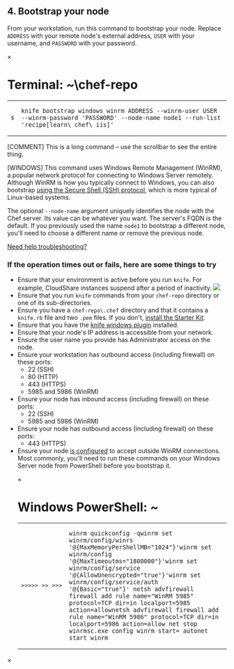 ## 4. Bootstrap your node

<div class="indent" id="bootstrap-intro" data-type="windows-fundamentals" ng-non-bindable>
From your workstation, run this command to bootstrap your node. Replace <code class="placeholder">ADDRESS</code> with your remote node's external address, <code class="placeholder">USER</code> with your username, and <code class="placeholder">PASSWORD</code> with your password.
</div>
<p/>
<div id="bootstrap-command" class="window" ng-non-bindable>
  <nav class="control-window">
    <div class="close">&times;</div>
    <div class="minimize"></div>
    <div class="deactivate"></div>
  </nav>
  <h1 class="titleInside">Terminal: ~\chef-repo</h1>
  <div class="container" data-type="windows-fundamentals"><div class="terminal"><table>
    <tbody>
      <tr>
        <td class="gutter"><pre class="line-numbers"><span class="line-number">$</span></pre></td>
        <td class="code"><pre><code><span class="line command">knife bootstrap windows winrm ADDRESS --winrm-user USER --winrm-password 'PASSWORD' --node-name node1 --run-list 'recipe[learn\_chef\_iis]'</span></code></pre></td>
      </tr>
    </tbody></table></div></div>
</div>

[COMMENT] This is a long command &ndash; use the scrollbar to see the entire thing.

[WINDOWS] This command uses Windows Remote Management (WinRM), a popular network protocol for connecting to Windows Server remotely. Although WinRM is how you typically connect to Windows, you can also bootstrap [using the Secure Shell (SSH) protocol](https://docs.chef.io/plugin_knife_windows.html#bootstrap-windows-ssh), which is more typical of Linux-based systems.

The optional `--node-name` argument uniquely identifies the node with the Chef server. Its value can be whatever you want. The server's FQDN is the default. If you previously used the name `node1` to bootstrap a different node, you'll need to choose a different name or remove the previous node.

<a class="help-button radius" href="#" data-reveal-id="knife-help-modal">Need help troubleshooting?</a>

<div id="knife-help-modal" class="reveal-modal" data-reveal aria-labelledby="modalTitle" aria-hidden="true" role="dialog">
  <h3 id="modalTitle">If the operation times out or fails, here are some things to try</h3>
  <ul>
    <li>Ensure that your environment is active before you run <code>knife</code>. For example, CloudShare instances suspend after a period of inactivity. <img class="border" src="/assets/images/windows/cloudshare-suspend.png"></img></li>
    <li>Ensure that you run <code>knife</code> commands from your <code class="file-path">chef-repo</code> directory or one of its sub-directories.</li>
    <li>Ensure you have a <code class="file-path">chef-repo\.chef</code> directory and that it contains a <code class="file-path">knife.rb</code> file and two <code class="file-path">.pem</code> files. If you don't, <a href="/manage-a-node/windows/set-up-your-chef-server#step2" target="_blank">install the Starter Kit</a>.</li>
    <li>Ensure that you have the <a href="/manage-a-node/windows/bootstrap-your-node#step3" target="_blank">knife windows plugin</a> installed.</li>
    <li>Ensure that your node's IP address is accessible from your network.</li>
    <li>Ensure the user name you provide has Administrator access on the node.</li>
    <li>Ensure your workstation has outbound access (including firewall) on these ports:
      <ul>
        <li>22 (SSH)</li>
        <li>80 (HTTP)</li>
        <li>443 (HTTPS)</li>
        <li>5985 and 5986 (WinRM)</li>
      </ul>
    </li>
    <li>Ensure your node has inbound access (including firewall) on these ports:
      <ul>
        <li>22 (SSH)</li>
        <li>5985 and 5986 (WinRM)</li>
      </ul>
    </li>
    <li>Ensure your node has outbound access (including firewall) on these ports:
      <ul>
        <li>443 (HTTPS)</li>
      </ul>
    </li>
    <li>Ensure your node <a href="https://docs.chef.io/plugin_knife_windows.html#requirements" target="_blank">is configured</a> to accept outside WinRM connections. Most commonly, you'll need to run these commands on your Windows Server node from PowerShell before you bootstrap it.<p></p>
    <div class="window Win32">
            <nav class="control-window">
              <div class="close">&times;</div>
              <div class="minimize"></div>
              <div class="deactivate"></div>
            </nav>
            <h1 class="titleInside">Windows PowerShell: ~</h1>
            <div class="container"><div class="terminal"><table><tr><td class='gutter'><pre class='line-numbers'><span class='line-number'>></span><span class='line-number'>></span><span class='line-number'>></span><span class='line-number'>></span><span class='line-number'>></span><span class='line-number'>&nbsp;</span><span class='line-number'>></span><span class='line-number'>></span><span class='line-number'>&nbsp;</span><span class='line-number'>></span><span class='line-number'>></span><span class='line-number'>></span></pre></td><td class='code'><pre><code><span class='line command'>winrm quickconfig -q</span><span class='line command'>winrm set winrm/config/winrs '@{MaxMemoryPerShellMB=&quot;1024&quot;}'</span><span class='line command'>winrm set winrm/config '@{MaxTimeoutms=&quot;1800000&quot;}'</span><span class='line command'>winrm set winrm/config/service '@{AllowUnencrypted=&quot;true&quot;}'</span><span class='line command'>winrm set winrm/config/service/auth '@{Basic=&quot;true&quot;}'</span><span class='line output'>&nbsp;</span><span class='line command'>netsh advfirewall firewall add rule name=&quot;WinRM 5985&quot; protocol=TCP dir=in localport=5985 action=allow</span><span class='line command'>netsh advfirewall firewall add rule name=&quot;WinRM 5986&quot; protocol=TCP dir=in localport=5986 action=allow</span><span class='line output'>&nbsp;</span><span class='line command'>net stop winrm</span><span class='line command'>sc.exe config winrm start= auto</span><span class='line command'>net start winrm</span></code></pre></td></tr></table></div></div>
    </li>
  </ul>
  <a class="close-reveal-modal" aria-label="Close">&#215;</a>
</div>
